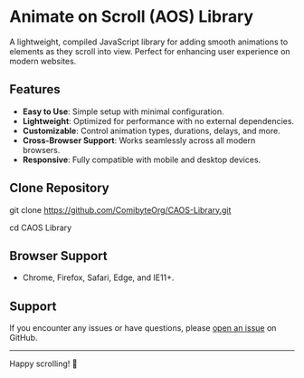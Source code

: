 # Animate on Scroll (AOS) Library

A lightweight, compiled JavaScript library for adding smooth animations to elements as they scroll into view. Perfect for enhancing user experience on modern websites.

## Features
- **Easy to Use**: Simple setup with minimal configuration.
- **Lightweight**: Optimized for performance with no external dependencies.
- **Customizable**: Control animation types, durations, delays, and more.
- **Cross-Browser Support**: Works seamlessly across all modern browsers.
- **Responsive**: Fully compatible with mobile and desktop devices.

## Clone Repository 
git clone https://github.com/ComibyteOrg/CAOS-Library.git

cd CAOS Library 

## Browser Support
- Chrome, Firefox, Safari, Edge, and IE11+.

## Support
If you encounter any issues or have questions, please [open an issue](https://github.com/ComibyteOrg/CAOS-Library) on GitHub.

---

Happy scrolling! 🚀
